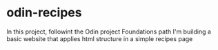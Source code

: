 # odin-recipes
In this project, followint the Odin project Foundations path
I'm building a basic website that applies html structure in a 
simple recipes page
